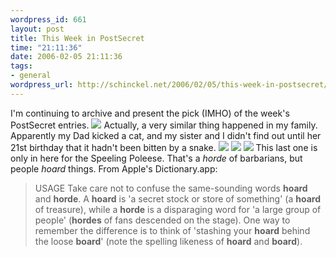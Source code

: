 ```yaml
--- 
wordpress_id: 661
layout: post
title: This Week in PostSecret
time: "21:11:36"
date: 2006-02-05 21:11:36
tags: 
- general
wordpress_url: http://schinckel.net/2006/02/05/this-week-in-postsecret/
---
```

I'm continuing to archive and present the pick (IMHO) of the week's PostSecret entries. ![][1] Actually, a very similar thing happened in my family. Apparently my Dad kicked a cat, and my sister and I didn't find out until her 21st birthday that it hadn't been bitten by a snake.  ![][2] ![][3] ![][4] This last one is only in here for the Speeling Poleese. That's a _horde_ of barbarians, but people _hoard_ things. From Apple's Dictionary.app: 

> USAGE Take care not to confuse the same-sounding words **hoard** and **horde**. A **hoard** is 'a secret stock or store of something' (a **hoard** of treasure), while a **horde** is a disparaging word for 'a large group of people' (**hordes** of fans descended on the stage). One way to remember the difference is to think of 'stashing your **hoard** behind the loose **board**' (note the spelling likeness of **hoard** and **board**).

   [1]: /images/cat.jpg
   [2]: /images/luck.jpg
   [3]: /images/storm.jpg
   [4]: /images/stranger.jpg

